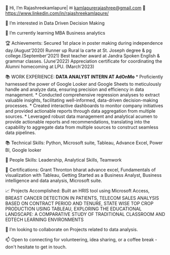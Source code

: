 
 
 👋 Hi, I’m Rajashreekamlapure| 
 ✉  kamlapurerajashree@gmail.com 
 🔗 https://www.linkedin.com/in/rajashreekamlapure/
 
 👀 I’m interested in Data Driven Decision Making
 
 🌱 I’m currently learning MBA Business analytics

 🏆 Achievements: Secured 1st place in poster making during independence day.(August’2020)
                  Runner up Rural la carte at St. Joseph degree & pg college.(September’2021)
                  Best teacher award at Jandra Spoken English & grammar classes. (June’2022)
                  Appreciation certificate for coordinating the Alumni homecoming at LPU. (March’2023)

 📚 WORK EXPERIENCE: **DATA ANALYST INTERN AT AdOnMo**
     * Proficiently harnessed the power of Google Looker and Google Sheets to meticulously handle and analyze data, ensuring precision and efficiency in data management.
     * Conducted comprehensive regression analyses to extract valuable insights, facilitating well-informed, data-driven decision-making processes.
     * Created interactive dashboards to monitor company initiatives and provided actionable reports through data aggregation from multiple sources.
     * Leveraged robust data management and analytical acumen to provide actionable reports and recommendations, translating into the capability to aggregate data from multiple sources to construct seamless data pipelines.
 
 📚 Technical Skills: Python, Microsoft suite, Tableau, Advance Excel, Power BI, Google looker
 
 💼 People Skills: Leadership, Analytical Skills, Teamwork
 
 🔖 Certifications: Grant  Thronton bharat advance excel, Fundamentals of visualization with Tableau, Getting Started as a Business Analyst, Business intelligence and data analysis, Microsoft suite.
 
 📈 Projects Accomplished: Built an HRIS tool using Microsoft Access, BREAST CANCER DETECTION IN PATIENTS, TELECOM SALES ANALYSIS BASED ON CONTRACT PERIOD AND TENURE, 
     STATE WISE TOP CROP PRODUCTION USING TABLEAU, EXPLORING THE EDUCATIONAL LANDSCAPE: A COMPARATIVE STUDY OF TRADITIONAL CLASSROOM AND EDTECH LEARNING ENVIRONMENTS 

 💞️ I’m looking to collaborate on Projects related to data analysis.
 
 📫 Open to connecting for volunteering, idea sharing, or a coffee break - don't hesitate to get in touch.

